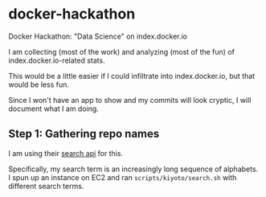 docker-hackathon
================

Docker Hackathon: "Data Science" on index.docker.io

I am collecting (most of the work) and analyzing (most of the fun) of index.docker.io-related stats.

This would be a little easier if I could infiltrate into index.docker.io, but that would be less fun.

Since I won't have an app to show and my commits will look cryptic, I will document what I am doing.

## Step 1: Gathering repo names

I am using their [search api](http://docs.docker.io/reference/api/docker-io_api/) for this.

Specifically, my search term is an increasingly long sequence of alphabets. I spun up an instance
on EC2 and ran `scripts/kiyoto/search.sh` with different search terms.

